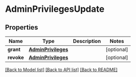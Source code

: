 # AdminPrivilegesUpdate

## Properties
Name | Type | Description | Notes
------------ | ------------- | ------------- | -------------
**grant** | [**AdminPrivileges**](AdminPrivileges.md) |  | [optional] 
**revoke** | [**AdminPrivileges**](AdminPrivileges.md) |  | [optional] 

[[Back to Model list]](../README.md#documentation-for-models) [[Back to API list]](../README.md#documentation-for-api-endpoints) [[Back to README]](../README.md)

